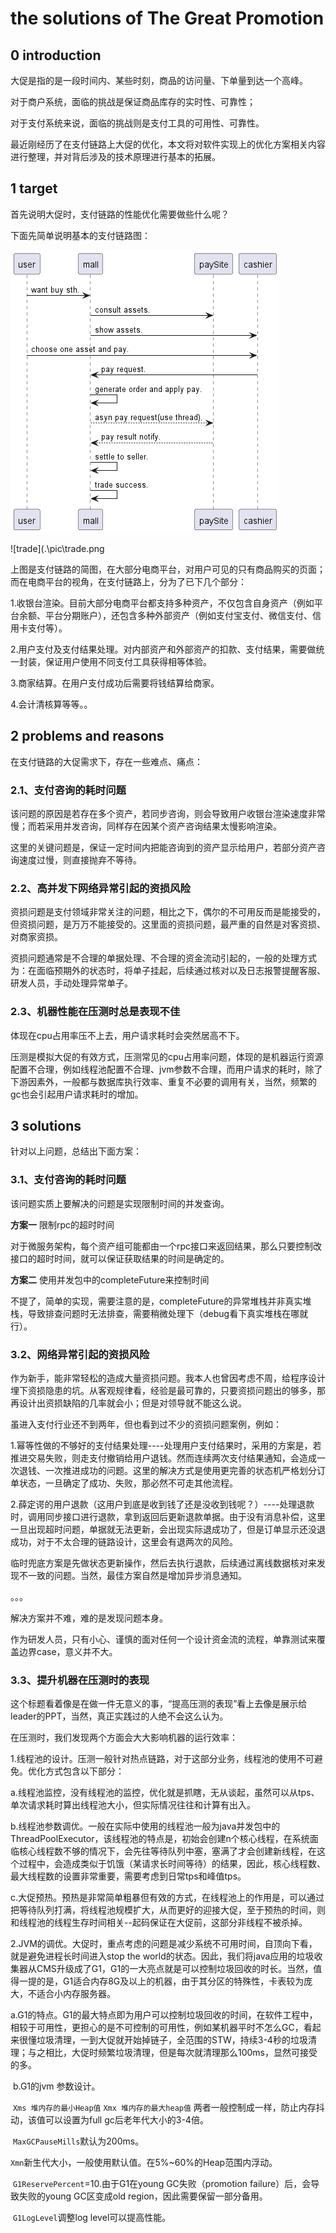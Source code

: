 # the solutions of The Great Promotion

## 0 introduction

大促是指的是一段时间内、某些时刻，商品的访问量、下单量到达一个高峰。

对于商户系统，面临的挑战是保证商品库存的实时性、可靠性；

对于支付系统来说，面临的挑战则是支付工具的可用性、可靠性。

最近刚经历了在支付链路上大促的优化，本文将对软件实现上的优化方案相关内容进行整理，并对背后涉及的技术原理进行基本的拓展。



## 1 target

首先说明大促时，支付链路的性能优化需要做些什么呢？

下面先简单说明基本的支付链路图：

![11](.\pic\trade.png)

![trade](.\pic\trade.png

上图是支付链路的简图，在大部分电商平台，对用户可见的只有商品购买的页面；而在电商平台的视角，在支付链路上，分为了已下几个部分：

1.收银台渲染。目前大部分电商平台都支持多种资产，不仅包含自身资产（例如平台余额、平台分期账户），还包含多种外部资产（例如支付宝支付、微信支付、信用卡支付等）。

2.用户支付及支付结果处理。对内部资产和外部资产的扣款、支付结果，需要做统一封装，保证用户使用不同支付工具获得相等体验。

3.商家结算。在用户支付成功后需要将钱结算给商家。

4.会计清核算等等。。

## 2 problems and reasons

在支付链路的大促需求下，存在一些难点、痛点：

### 2.1、支付咨询的耗时问题

该问题的原因是若存在多个资产，若同步咨询，则会导致用户收银台渲染速度非常慢；而若采用并发咨询，同样存在因某个资产咨询结果太慢影响渲染。

这里的关键问题是，保证一定时间内把能咨询到的资产显示给用户，若部分资产咨询速度过慢，则直接抛弃不等待。

### 2.2、高并发下网络异常引起的资损风险

资损问题是支付领域非常关注的问题，相比之下，偶尔的不可用反而是能接受的，但资损问题，是万万不能接受的。这里面的资损问题，最严重的自然是对客资损、对商家资损。

资损问题通常是不合理的单据处理、不合理的资金流动引起的，一般的处理方式为：在面临预期外的状态时，将单子挂起，后续通过核对以及日志报警提醒客服、研发人员，手动处理异常单子。

### 2.3、机器性能在压测时总是表现不佳

体现在cpu占用率压不上去，用户请求耗时会突然居高不下。

压测是模拟大促的有效方式，压测常见的cpu占用率问题，体现的是机器运行资源配置不合理，例如线程池配置不合理、jvm参数不合理，而用户请求的耗时，除了下游因素外，一般都与数据库执行效率、重复不必要的调用有关，当然，频繁的gc也会引起用户请求耗时的增加。

## 3 solutions

针对以上问题，总结出下面方案：

### 3.1、支付咨询的耗时问题

该问题实质上要解决的问题是实现限制时间的并发查询。

**方案一** 限制rpc的超时时间

对于微服务架构，每个资产组可能都由一个rpc接口来返回结果，那么只要控制改接口的超时时间，就可以保证获取结果的时间是确定的。

**方案二** 使用并发包中的completeFuture来控制时间

不提了，简单的实现，需要注意的是，completeFuture的异常堆栈并非真实堆栈，导致排查问题时无法排查，需要稍微处理下（debug看下真实堆栈在哪就行）。

### 3.2、网络异常引起的资损风险

作为新手，能非常轻松的造成大量资损问题。我本人也曾因考虑不周，给程序设计埋下资损隐患的坑。从客观规律看，经验是最可靠的，只要资损问题出的够多，那再设计出资损缺陷的几率就会小；但是对领导就不能这么说。

虽进入支付行业还不到两年，但也看到过不少的资损问题案例，例如：

1.幂等性做的不够好的支付结果处理----处理用户支付结果时，采用的方案是，若推进交易失败，则走支付撤销给用户退钱。然而连续两次支付结果通知，会造成一次退钱、一次推进成功的问题。这里的解决方式是使用更完善的状态机严格划分订单状态，一旦确定了成功、失败，那必然不可走其他流程。

2.薛定谔的用户退款（这用户到底是收到钱了还是没收到钱呢？）----处理退款时，调用同步接口进行退款，拿到返回后更新退款单据。由于没有消息补偿，这里一旦出现超时问题，单据就无法更新，会出现实际退成功了，但是订单显示还没退成功，对于不太合理的链路设计，这里会有退两次的风险。

临时兜底方案是先做状态更新操作，然后去执行退款，后续通过离线数据核对来发现不一致的问题。当然，最佳方案自然是增加异步消息通知。

。。。

解决方案并不难，难的是发现问题本身。

作为研发人员，只有小心、谨慎的面对任何一个设计资金流的流程，单靠测试来覆盖边界case，意义并不大。

### 3.3、提升机器在压测时的表现

这个标题看着像是在做一件无意义的事，“提高压测的表现”看上去像是展示给leader的PPT，当然，真正实践过的人绝不会这么认为。

在压测时，我们发现两个方面会大大影响机器的运行效率：

1.线程池的设计。压测一般针对热点链路，对于这部分业务，线程池的使用不可避免。优化方式包含以下部分：

​	a.线程池监控，没有线程池的监控，优化就是抓瞎，无从谈起，虽然可以从tps、单次请求耗时算出线程池大小，但实际情况往往和计算有出入。

​	b.线程池参数调优。一般在实际中使用的线程池一般为java并发包中的ThreadPoolExecutor，该线程池的特点是，初始会创建n个核心线程，在系统面临核心线程数不够的情况下，会先往等待队列中塞，塞满了才会创建新线程，在这个过程中，会造成类似于饥饿（某请求长时间等待）的结果，因此，核心线程数、最大线程数的设置非常重要，需要考虑到日常tps和峰值tps。

​	c.大促预热。预热是非常简单粗暴但有效的方式，在线程池上的作用是，可以通过把等待队列打满，将线程池规模扩大，从而更好的迎接大促，至于预热的时间，则和线程池的线程生存时间相关--起码保证在大促前，这部分非线程不被杀掉。

2.JVM的调优。大促时，重点考虑的问题是减少系统不可用时间，自顶向下看，就是避免进程长时间进入stop the world的状态。因此，我们将java应用的垃圾收集器从CMS升级成了G1，G1的一大亮点就是可以控制垃圾回收的时长。当然，值得一提的是，G1适合内存8G及以上的机器，由于其分区的特殊性，卡表较为庞大，不适合小内存服务器。

​	a.G1的特点。G1的最大特点即为用户可以控制垃圾回收的时间，在软件工程中，相较于可用性，更担心的是不可控制的可用性，例如某机器平时不怎么GC，看起来很懂垃圾清理，一到大促就开始掉链子，全范围的STW，持续3-4秒的垃圾清理；与之相比，大促时频繁垃圾清理，但是每次就清理那么100ms，显然可接受的多。

​	b.G1的jvm 参数设计。

​	`Xms 堆内存的最小Heap值` `Xmx 堆内存的最大heap值` 两者一般控制成一样，防止内存抖动，该值可以设置为full gc后老年代大小的3-4倍。

​	`MaxGCPauseMills`默认为200ms。

​	`Xmn`新生代大小，一般使用默认值。在5%~60%的Heap范围内浮动。

​	`G1ReservePercent`=10.由于G1在young GC失败（promotion failure）后，会导致失败的young GC区变成old region，因此需要保留一部分备用。

​	`G1LogLevel`调整log level可以提高性能。

